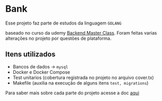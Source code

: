 # Bank

Esse projeto faz parte de estudos da linguagem ``GOLANG``

baseado no curso da
udemy [Backend Master Class]("https://www.udemy.com/share/105PNI3@80rxH8lReGPzvUqd6DSCkKSZe0YEJglXQaXKXnbYhbDmQafg5o7YmEvvFooPkYEb/").
Foram feitas varias alterações no projeto por questões de plataforma.

## Itens utilizados

- Bancos de dados -> ``mysql``
- Docker e Docker Compose
- Test unitarios (cobertura registrada no projeto no arquivo cover.tx)
- Makefile (auxilia na execução de alguns itens ```test, migrations```)

Para saber mais sobre cada parte do projeto acesse a doc [aqui](https://github.com/juliofilizzola/bank/tree/main/doc)

